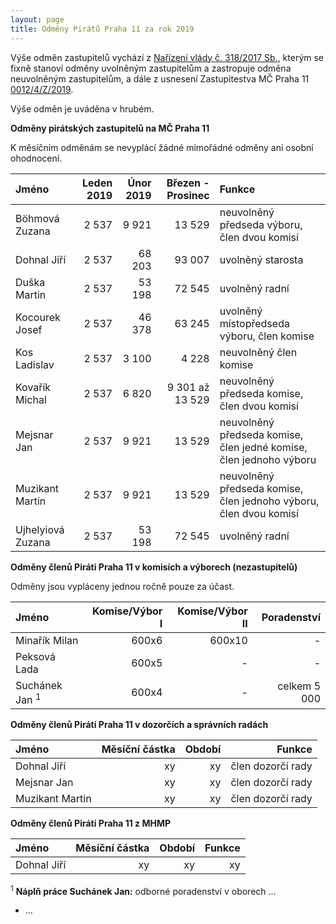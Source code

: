 ```yaml
---
layout: page
title: Odměny Pirátů Praha 11 za rok 2019
---
```


Výše odměn zastupitelů vychází z [Nařízení vlády č. 318/2017 Sb.](https://www.zakonyprolidi.cz/cs/2017-318), kterým se fixně stanoví odměny uvolněným zastupitelům a zastropuje odměna neuvolněným zastupitelům, a dále z usnesení Zastupitestva MČ Praha 11 [0012/4/Z/2019](https://www.praha11.cz/redakce/index.php?lanG=cs&clanek=6504&slozka=12&as4uOriginalDomain=www.praha11.cz&as4u_protocol=https&ConfirmCookie=yes&bod=2271542).

Výše odměn je uváděna v hrubém. 

**Odměny pirátských zastupitelů na MČ Praha 11**

K měsíčním odměnám se nevyplácí žádné mimořádné odměny ani osobní ohodnocení.

| Jméno  | Leden 2019 | Únor 2019 | Březen - Prosinec | Funkce |
|:--------|---------:|---------:|---------:|:-------------|
| Böhmová Zuzana | 2 537 | 9 921 | 13 529 | neuvolněný předseda výboru, člen dvou komisí| 
| Dohnal Jiří | 2 537 | 68 203 | 93 007 | uvolněný starosta | 
| Duška Martin | 2 537 | 53 198 | 72 545 | uvolněný radní |
| Kocourek Josef | 2 537 | 46 378 | 63 245 | uvolněný místopředseda výboru, člen komise |
| Kos Ladislav | 2 537 | 3 100 | 4 228 | neuvolněný člen komise|
| Kovařík Michal | 2 537 | 6 820 | 9 301 až 13 529 | neuvolněný předseda komise, člen dvou komisí | 
| Mejsnar Jan | 2 537 | 9 921 | 13 529 | neuvolněný předseda komise, člen jedné komise, člen jednoho výboru | 
| Muzikant Martin | 2 537 | 9 921 | 13 529 | neuvolněný předseda komise, člen jednoho výboru, člen dvou komisí | 
| Ujhelyiová Zuzana | 2 537 | 53 198 | 72 545 | uvolněný radní |


**Odměny členů Piráti Praha 11 v komisích a výborech (nezastupitelů)**

Odměny jsou vypláceny jednou ročně pouze za účast.

| Jméno  | Komise/Výbor I | Komise/Výbor II | Poradenství |
|:--------|---------:|---------:|---------:|
| Minařík Milan | 600x6 | 600x10 | - | 
| Peksová Lada | 600x5 | - | - |
| Suchánek Jan <sup>1</sup> | 600x4 | - | celkem 5 000|


**Odměny členů Piráti Praha 11 v dozorčích a správních radách**

| Jméno  | Měsíční částka | Období | Funkce |
|:--------|---------:|---------:|---------:|
| Dohnal Jiří | xy | xy | člen dozorčí rady | 
| Mejsnar Jan | xy | xy | člen dozorčí rady | 
| Muzikant Martin | xy | xy | člen dozorčí rady | 


**Odměny členů Piráti Praha 11 z MHMP**

| Jméno  | Měsíční částka | Období | Funkce |
|:--------|---------:|---------:|---------:|
| Dohnal Jiří | xy | xy | xy | 



<sup>1</sup> **Náplň práce Suchánek Jan:** odborné poradenství v oborech ...
 * ...
